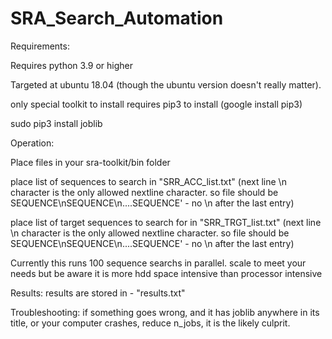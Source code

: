 # SRA_Search_Automation

Requirements:

Requires python 3.9 or higher

Targeted at ubuntu 18.04 (though the ubuntu version doesn't really matter).

only special toolkit to install requires pip3 to install (google install pip3)

sudo pip3 install joblib


Operation:

Place files in your sra-toolkit/bin folder

place list of sequences to search in "SRR_ACC_list.txt" (next line \n character is the only allowed nextline character. so file should be SEQUENCE\nSEQUENCE\n....SEQUENCE' - no \n after the last entry)

place list of target sequences to search for in "SRR_TRGT_list.txt" (next line \n character is the only allowed nextline character. so file should be SEQUENCE\nSEQUENCE\n....SEQUENCE' - no \n after the last entry)

Currently this runs 100 sequence searchs in parallel. scale to meet your needs but be aware it is more hdd space intensive than processor intensive

Results:
results are stored in - "results.txt" 


Troubleshooting: 
if something goes wrong, and it has joblib anywhere in its title, or your computer crashes, reduce n_jobs, it is the likely culprit. 
